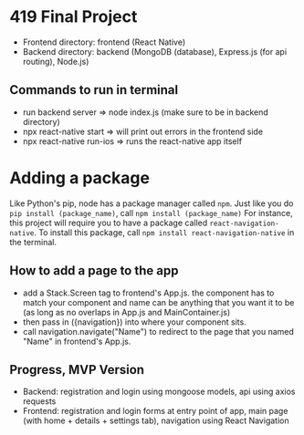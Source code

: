# 419 Final Project

- Frontend directory: frontend (React Native)
- Backend directory: backend (MongoDB (database), Express.js (for api routing), Node.js)

## Commands to run in terminal
- run backend server => node index.js (make sure to be in backend directory)
- npx react-native start => will print out errors in the frontend side
- npx react-native run-ios => runs the react-native app itself

# Adding a package
Like Python's pip, node has a package manager called `npm`. 
Just like you do `pip install (package_name)`, call `npm install (package_name)`
For instance, this project will require you to have a package called `react-navigation-native`. 
To install this package, call `npm install react-navigation-native` in the terminal.

## How to add a page to the app
- add a Stack.Screen tag to frontend's App.js. the component has to match your component and name can be anything that you want it to be (as long as no overlaps in App.js and MainContainer.js)
- then pass in ({navigation}) into where your component sits.
- call navigation.navigate("Name") to redirect to the page that you named "Name" in frontend's App.js.

## Progress, MVP Version
- Backend: registration and login using mongoose models, api using axios requests
- Frontend: registration and login forms at entry point of app, main page (with home + details + settings tab), navigation using React Navigation
